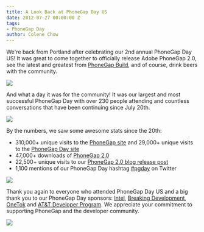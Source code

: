 ```yaml
---
title: A Look Back at PhoneGap Day US
date: 2012-07-27 00:00:00 Z
tags:
- PhoneGap Day
author: Colene Chow
---
```


We're back from Portland after celebrating our 2nd annual PhoneGap Day US!  It was great to come together to officially release Adobe PhoneGap 2.0, see the latest and greatest from [PhoneGap Build](https://build.phonegap.com/), and of course, drink beers with the community.

![](/blog/uploads/phonegap-day-us/image02.jpg)

And what a day it was for the community! It was our largest and most successful PhoneGap Day with over 230 people attending and countless conversations that have been continuing since July 20th.

![](/blog/uploads/phonegap-day-us/image01.jpg)

By the numbers, we saw some awesome stats since the 20th:

- 310,000+ unique visits to the [PhoneGap site](http://phonegap.com/) and 29,000+ unique visits to the [PhoneGap Day site](http://pgday.phonegap.com/)
- 47,000+ downloads of [PhoneGap 2.0](http://phonegap.com/download)
- 22,500+ unique visits to our [PhoneGap 2.0 blog release post](http://phonegap.com/2012/07/20/adobe-phonegap-2-0-released.md/)
- 1,100 mentions of our PhoneGap Day hashtag [#pgday](https://twitter.com/search/%23pgday) on Twitter

![](/blog/uploads/phonegap-day-us/image00.jpg)

Thank you again to everyone who attended PhoneGap Day US and a big thank you to our PhoneGap Day sponsors: [Intel](http://intel.com), [Breaking Development](http://bdconf.com), [OneTok](http://onetok.com) and [AT&T Developer Program](https://developer.att.com/htmlPackages/ATT_Speech_API/index.html?sid=36485). We appreciate your commitment to supporting PhoneGap and the developer community.

![](/blog/uploads/phonegap-day-us/image03.jpg)
